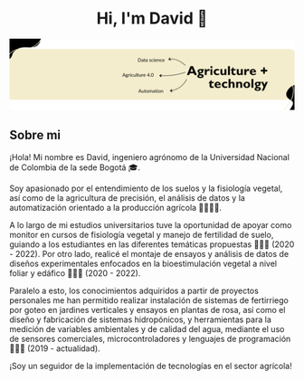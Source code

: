 <div align="center">
<h1 align="center">Hi, I'm David 👋</h1>
</div>

<img src="https://github.com/davidalejoagudelo/davidalejoagudelo/blob/189dc1c71283d75bf238b41668d67db9eb3c3297/David_Agudelo.png">

## Sobre mi

¡Hola! Mi nombre es David, ingeniero agrónomo de la Universidad Nacional de Colombia de la sede Bogotá 🎓.

Soy apasionado por el entendimiento de los suelos y la fisiología vegetal, así como de la agricultura de precisión, el análisis de datos y la automatización orientado a la producción agrícola 🌱👨🏼‍💻.

A lo largo de mi estudios universitarios tuve la oportunidad de apoyar como monitor en cursos de fisiología vegetal y manejo de fertilidad de suelo, guiando a los estudiantes en las diferentes temáticas propuestas 👨🏼‍🏫 (2020 - 2022). Por otro lado, realicé el montaje de ensayos y análisis de datos de diseños experimentales enfocados en la bioestimulación vegetal a nivel foliar y edáfico 🧑🏼‍🌾 (2020 - 2022). 

Paralelo a esto, los conocimientos adquiridos a partir de proyectos personales me han permitido realizar instalación de sistemas de fertirriego por goteo en jardines verticales y ensayos en plantas de rosa, así como el diseño y fabricación de sistemas hidropónicos, y herramientas para la medición de variables ambientales y de calidad del agua, mediante el uso de sensores comerciales, microcontroladores y lenguajes de programación 🧑🏼‍💻 (2019 - actualidad).

¡Soy un seguidor de la implementación de tecnologías en el sector agrícola!
